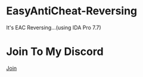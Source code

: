 # EasyAntiCheat-Reversing
It's EAC Reversing...(using IDA Pro 7.7)

# Join To My Discord

[Join](https://discord.gg/BK9QWWynpd)
